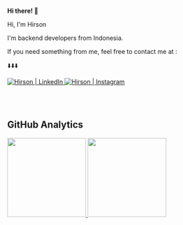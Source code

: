 <b> Hi there! 👋 </b>

<p>  Hi, I'm Hirson </p>
  <p> I'm backend developers from Indonesia.</p>
    <p> If you need something from me, feel free to contact me at : </p>
      <p> ⬇️⬇️⬇️ </p>

<a href="https://www.linkedin.com/in/hirson-abdal-w-4aaaba305/">
  <img src="https://img.shields.io/badge/LinkedIn-%230077B5.svg?&style=flat-square&logo=linkedin&logoColor=white" alt="Hirson | LinkedIn" target="_blank">
</a>

<a href="https://www.instagram.com/hrson.a/">
  <img src="https://img.shields.io/badge/Instagram-%23E4405F.svg?&style=flat-square&logo=instagram&logoColor=white" alt="Hirson | Instagram" target="_blank">
</a>

<br> <br>
<!-- ![GitHub stats](https://github-stats-ten-murex.vercel.app/api?username=hirsonkun&count_private=true&show_icons=true&include_all_commits=true&theme=material-palenight) -->
## GitHub Analytics

<p align="left">
<a href="https://github.com/hirsonkun">
  <img height="180em" src="https://github-stats-ten-murex.vercel.app/api?username=hirsonkun&show_icons=true&theme=material-palenight&include_all_commits=true&count_private=true"/>
  <img height="180em" src="https://github-stats-ten-murex.vercel.app/api/top-langs/?username=hirsonkun&layout=compact&langs_count=8&theme=material-palenight&count_private=true"/>
</a>
</p>
